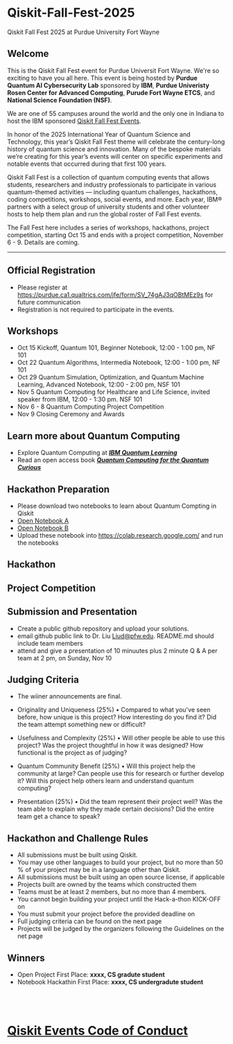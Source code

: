 # Qiskit-Fall-Fest-2025
Qiskit Fall Fest 2025 at Purdue University Fort Wayne 
## Welcome
This is the Qiskit Fall Fest event for Purdue Universit Fort Wayne. We're so exciting to have you all here. This event is being hosted by **Purdue Quantum AI Cybersecurity Lab** sponsored by **IBM**, **Purdue Univeristy Rosen Center for Advanced Computing**, **Purude Fort Wayne ETCS**, and **National Science Foundation (NSF)**. 

We are one of 55 campuses around the world and the only one in Indiana to host the IBM sponsored [Qiskit Fall Fest Events]([https://qiskit.org/events/fall-fest/](https://www.ibm.com/quantum/blog/qiskit-fall-fest-2025)).

In honor of the 2025 International Year of Quantum Science and Technology, this year’s Qiskit Fall Fest theme will celebrate the century-long history of quantum science and innovation. Many of the bespoke materials we’re creating for this year’s events will center on specific experiments and notable events that occurred during that first 100 years. 

Qiskit Fall Fest is a collection of quantum computing events that allows students, researchers and industry professionals to participate in various quantum-themed activities — including quantum challenges, hackathons, coding competitions, workshops, social events, and more. Each year, IBM® partners with a select group of university students and other volunteer hosts to help them plan and run the global roster of Fall Fest events.

The Fall Fest here includes a series of workshops, hackathons, project competition, starting Oct 15 and ends with a project competition, November 6 - 9. Details are coming.

--------------------------------
## Official Registration
- Please register at https://purdue.ca1.qualtrics.com/jfe/form/SV_74gAJ3qOBtMEz9s for future communication
- Registration is not required to participate in the events.

## Workshops
- Oct 15 Kickoff, Quantum 101, Beginner Notebook, 12:00 - 1:00 pm, NF 101
- Oct 22 Quantum Algorithms, Intermedia Notebook, 12:00 - 1:00 pm, NF 101
- Oct 29 Quantum Simulation, Optimization, and Quantum Machine Learning, Advanced Notebook,  12:00 - 2:00 pm, NSF 101
- Nov 5  Quantum Computing for Healthcare and Life Science, invited speaker from IBM, 12:00 - 1:30 pm. NSF 101
- Nov 6 - 8 Quantum Computing Project Competition
- Nov 9 Closing Ceremony and Awards

## Learn more about Quantum Computing
- Explore Quantum Computing at [***IBM Quantum Learning***](https://quantum.cloud.ibm.com/learning/en)
- Read an open access book [***Quantum Computing for the Quantum Curious***](https://link.springer.com/book/10.1007/978-3-030-61601-4)
  
## Hackathon Preparation
- Please download two notebooks to learn about Quantum Compting in Qiskit
- [Open Notebook A](https://github.com/purduequaic/Qiskit-Fall-Fest-2024/blob/main/Open_Notebook_A-2.ipynb)
- [Open Notebook B](https://github.com/purduequaic/Qiskit-Fall-Fest-2024/blob/main/Open_Notebook_B-2.ipynb)
- Upload these notebook into https://colab.research.google.com/ and run the notebooks
## Hackathon
## Project Competition
## Submission and Presentation
- Create a public github repository and upload your solutions.
- email github public link to Dr. Liu Liud@pfw.edu. README.md should include team members
- attend and give a presentation of 10 minuutes plus 2 minute Q & A per team at 2 pm, on Sunday, Nov 10

## Judging Criteria 
- The wiiner announcements are final.
- Originality and Uniqueness (25%)
•	Compared to what you've seen before, how unique is this project? How interesting do you find it? Did the team attempt something new or difficult?

- Usefulness and Complexity (25%)
•	Will other people be able to use this project? Was the project thoughtful in how it was designed? How functional is the project as of judging?

- Quantum Community Benefit (25%)
•	Will this project help the community at large? Can people use this for research or further develop it? Will this project help others learn and understand quantum computing?

- Presentation (25%)
•	Did the team represent their project well? Was the team able to explain why they made certain decisions? Did the entire team get a chance to speak?

## Hackathon and Challenge Rules

-	All submissions must be built using Qiskit.
-	You may use other languages to build your project, but no more than 50 % of your project may be in a language other than Qiskit.
-	All submissions must be built using an open source license, if applicable
-	Projects built are owned by the teams which constructed them
-	Teams must be at least 2 members, but no more than 4 members.
-	You cannot begin building your project until the Hack-a-thon KICK-OFF on 
-	You must submit your project before the provided deadline on 
-	Full judging criteria can be found on the next page
-	Projects will be judged by the organizers following the Guidelines on the net page

## Winners
- Open Project First Place: **xxxx, CS gradute student**
- Notebook Hackathin First Place: **xxxx, CS undergradute student**

     
   
<br><br>
# [Qiskit Events Code of Conduct](https://github.com/Qiskit/qiskit/blob/master/CODE_OF_CONDUCT.md)

